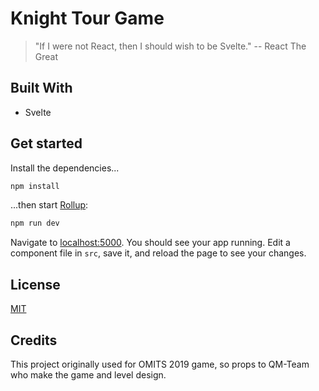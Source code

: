 # Knight Tour Game

> "If I were not React, then I should wish to be Svelte." -- React The Great

## Built With

- Svelte

## Get started

Install the dependencies...

```bash
npm install
```

...then start [Rollup](https://rollupjs.org):

```bash
npm run dev
```

Navigate to [localhost:5000](http://localhost:5000). You should see your app running. Edit a component file in `src`, save it, and reload the page to see your changes.

## License

[MIT](https://choosealicense.com/licenses/mit/)

## Credits

This project originally used for OMITS 2019 game, so props to QM-Team who make the game and level design.
